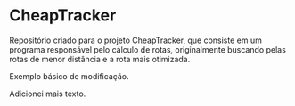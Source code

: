 # CheapTracker
Repositório criado para o projeto CheapTracker, que consiste em um programa responsável pelo cálculo de rotas, originalmente buscando pelas rotas de menor distância e a rota mais otimizada.  

Exemplo básico de modificação.

Adicionei mais texto.
